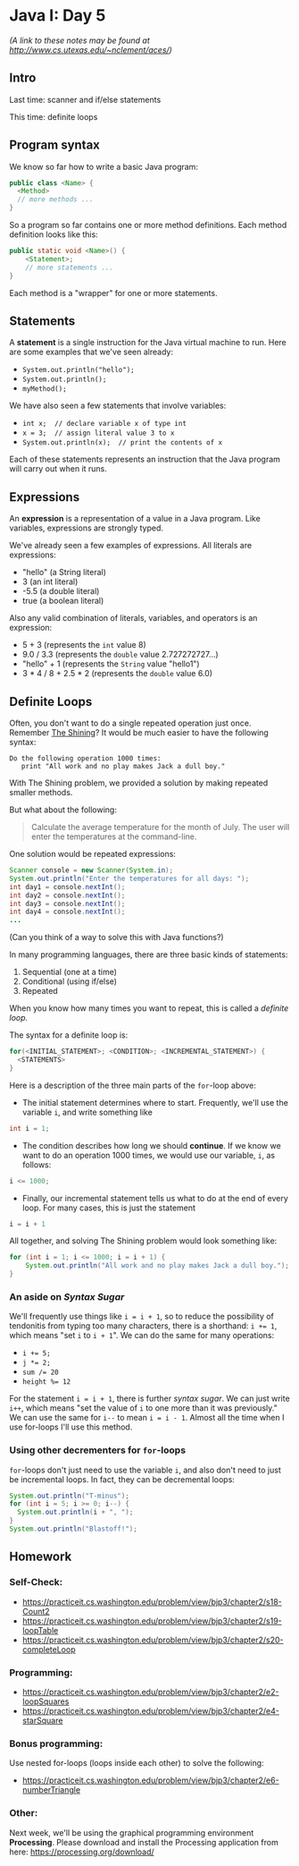# Java I: Day 5
*(A link to these notes may be found at http://www.cs.utexas.edu/~nclement/aces/)*

## Intro

Last time: scanner and if/else statements

This time: definite loops

## Program syntax

We know so far how to write a basic Java program:

```java
public class <Name> {
  <Method>
  // more methods ...
}
```

So a program so far contains one or more method definitions. Each method definition looks like this:

```java
public static void <Name>() {
    <Statement>;
    // more statements ...
}
```

Each method is a "wrapper" for one or more statements.

## Statements

A **statement** is a single instruction for the Java virtual machine to run. Here are some examples that we've seen already:

- `System.out.println("hello");`
- `System.out.println();`
- `myMethod();`

We have also seen a few statements that involve variables:

- ``int x;  // declare variable x of type int``
- ``x = 3;  // assign literal value 3 to x``
- ``System.out.println(x);  // print the contents of x``

Each of these statements represents an instruction that the Java program will
carry out when it runs.

## Expressions

An **expression** is a representation of a value in a Java program. Like
variables, expressions are strongly typed.

We've already seen a few examples of expressions. All literals are expressions:

- "hello" (a String literal)
- 3 (an int literal)
- -5.5 (a double literal)
- true (a boolean literal)

Also any valid combination of literals, variables, and operators is an
expression:

- 5 + 3 (represents the `int` value 8)
- 9.0 / 3.3 (represents the `double` value 2.727272727...)
- "hello" + 1 (represents the `String` value "hello1")
- 3 * 4 / 8 + 2.5 * 2 (represents the `double` value 6.0)

## Definite Loops

Often, you don't want to do a single repeated operation just once. Remember
[The Shining](https://practiceit.cs.washington.edu/problem/view/bjp3/chapter1/e16-Shining)?
It would be much easier to have the following syntax:

```
Do the following operation 1000 times:
   print "All work and no play makes Jack a dull boy."
```

With The Shining problem, we provided a solution by making repeated
smaller methods.

But what about the following: 
> Calculate the average temperature for the month of July. The
> user will enter the temperatures at the command-line.

One solution would be repeated expressions:
```java
Scanner console = new Scanner(System.in);
System.out.println("Enter the temperatures for all days: ");
int day1 = console.nextInt();
int day2 = console.nextInt();
int day3 = console.nextInt();
int day4 = console.nextInt();
...
```
(Can you think of a way to solve this with Java functions?)

In many programming languages, there are three basic kinds of statements:
 1. Sequential (one at a time)
 2. Conditional (using if/else)
 3. Repeated

When you know how many times you want to repeat, this is called a
*definite loop.*

The syntax for a definite loop is:

```java
for(<INITIAL_STATEMENT>; <CONDITION>; <INCREMENTAL_STATEMENT>) {
  <STATEMENTS>
}
```

Here is a description of the three main parts of the `for`-loop above:
 - The initial statement determines where to start. Frequently,
    we'll use the variable `i`, and write something like
```java
int i = 1;
```
 - The condition describes how long we should **continue**. If we know we want
   to do an operation 1000 times, we would use our variable, `i`, as follows:
```java
i <= 1000;
```
 - Finally, our incremental statement tells us what to do at the end of every
   loop. For many cases, this is just the statement
```java
i = i + 1
```

All together, and solving The Shining problem would look something like:
```java
for (int i = 1; i <= 1000; i = i + 1) {
    System.out.println("All work and no play makes Jack a dull boy.");
}
```

### An aside on *Syntax Sugar*
We'll frequently use things like `i = i + 1`, so to reduce the possibility of
tendonitis from typing too many characters, there is a shorthand: `i += 1`,
which means "set `i` to `i + 1`". We can do the same for many operations:
 - `i += 5;`
 - `j *= 2;`
 - `sum /= 20`
 - `height %= 12`

For the statement `i = i + 1`, there is further *syntax sugar*. We can just
write `i++`, which means "set the value of `i` to one more than it was previously."
We can use the same for `i--` to mean `i = i - 1`. Almost all the time when I 
use for-loops I'll use this method.

### Using other decrementers for `for`-loops
`for`-loops don't just need to use the variable `i`, and also don't need to just
be incremental loops. In fact, they can be decremental loops:
```java
System.out.println("T-minus");
for (int i = 5; i >= 0; i--) {
  System.out.println(i + ", ");
}
System.out.println("Blastoff!");
```

## Homework
### Self-Check:
 - https://practiceit.cs.washington.edu/problem/view/bjp3/chapter2/s18-Count2
 - https://practiceit.cs.washington.edu/problem/view/bjp3/chapter2/s19-loopTable
 - https://practiceit.cs.washington.edu/problem/view/bjp3/chapter2/s20-completeLoop

### Programming:
 - https://practiceit.cs.washington.edu/problem/view/bjp3/chapter2/e2-loopSquares
 - https://practiceit.cs.washington.edu/problem/view/bjp3/chapter2/e4-starSquare

### Bonus programming:
Use nested for-loops (loops inside each other) to solve the following:
 - https://practiceit.cs.washington.edu/problem/view/bjp3/chapter2/e6-numberTriangle

### Other:
Next week, we'll be using the graphical programming environment **Processing**.
Please download and install the Processing application from here: https://processing.org/download/
